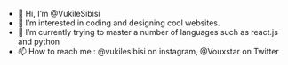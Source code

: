 - 👋 Hi, I’m @VukileSibisi
- 👀 I’m interested in coding and designing cool websites.
- 🌱 I’m currently trying to master a number of languages such as react.js and python
- 📫 How to reach me : @vukilesibisi on instagram, @Vouxstar on Twitter

<!---
VukileSibisi/VukileSibisi is a ✨ special ✨ repository because its `README.md` (this file) appears on your GitHub profile.
You can click the Preview link to take a look at your changes.
--->
